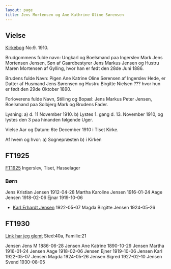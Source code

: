 ```yaml
---
layout: page
title: Jens Mortensen og Ane Kathrine Oline Sørensen
---
```


## Vielse
[Kirkebog](https://www.danishfamilysearch.dk/sogn194/churchbook/source24784/opslag5013793)
No:9.
1910.

Brudgommens fulde navn:
Ungkarl og Boelsmand paa Ingerslev Mark Jens Mortensen Jensen, Søn af
Gaardbestyrer Jens Markus Jensen og
Hustru Maren Mortensen af Gylling, hvor han er født den 28de Juni 1886.

Brudens fulde Navn:
Pigen Ane Katrine Oline Sørensen af Ingerslev Hede, er Datter af
Husmand Jens Sørensen og
Hustru Birgitte Nielsen ??? hvor hun er født den 29de Oktober 1890.

Forloverens fulde Navn, Stilling og Bopæl:
Jens Markus Peter Jensen, Boelsmand paa Solbjerg Mark og Brudens Fader.

Lysning:
a) d. 11 November 1910.
b) Lystes 1. gang d. 13. November 1910, og lystes den 3 paa hinanden følgende Uger.

Vielse Aar og Datum:
6te December 1910 i Tiset Kirke.

Af hvem og hvor:
a) Sognepræsten
b) i Kirken


## FT1925
[FT1925](https://www.danishfamilysearch.dk/sogn194/census1925/opslag6381696)
Ingerslev, Tiset, Hasselager 

### Børn
Jens Kristian Jensen 1912-04-28
Martha Karoline Jensen 1916-01-24
Aage Jensen 1918-02-06
Ejnar 1919-10-06
* [Karl Erhardt Jensen](/stamt/karl-erhardt-jensen/) 1922-05-07
Magda Birgitte Jensen 1924-05-26

## FT1930
[Link har jeg glemt](/stamt/index/)
Sted:40a, Familie:21

Jensen Jens M 1886-06-28
Jensen Ane Katrine 1890-10-29
Jensen Martha 1916-01-24
Jensen Aage 1918-02-06
Jensen Ejner 1919-10-06
Jensen Karl 1922-05-07
Jensen Magda 1924-05-26
Jensen Sigred 1927-02-10
Jensen Svend 1930-08-05
